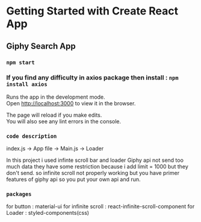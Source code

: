 # Getting Started with Create React App

## Giphy Search App
### `npm start`

### If you find any difficulty in axios package then install : `npm install axios`

Runs the app in the development mode.\
Open [http://localhost:3000](http://localhost:3000) to view it in the browser.

The page will reload if you make edits.\
You will also see any lint errors in the console.

### `code description`

index.js -> App file -> Main.js -> Loader

In this project i used infinte scroll bar and loader 
Giphy api not send too much data they have some restriction because i add limit = 1000 but they don't send. so infinite scroll not properly working but you have primer features of giphy api so you put your own api and run.

### `packages`
for button : material-ui
for infinite scroll : react-infinite-scroll-component
for Loader : styled-components(css)

